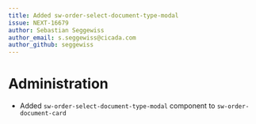 ```yaml
---
title: Added sw-order-select-document-type-modal
issue: NEXT-16679
author: Sebastian Seggewiss
author_email: s.seggewiss@cicada.com 
author_github: seggewiss
---
```

# Administration
* Added `sw-order-select-document-type-modal` component to `sw-order-document-card`
